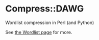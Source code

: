
# Compress::DAWG

Wordlist compression in Perl (and Python)

See [the Wordlist page](http://oylenshpeegul.github.io/Compress-DAWG/) for more.
